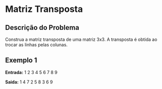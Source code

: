 # Matriz Transposta

## Descrição do Problema
Construa a matriz transposta de uma matriz 3x3. A transposta é obtida ao trocar as linhas pelas colunas.

## Exemplo 1

**Entrada:**
1 2 3
4 5 6
7 8 9

**Saida:**
1 4 7
2 5 8
3 6 9